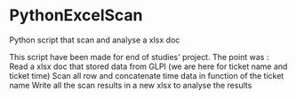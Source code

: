 # PythonExcelScan

Python script that scan and analyse a xlsx doc


This script have been made for end of studies' project.
  The point was :
    Read a xlsx doc that stored data from GLPI (we are here for ticket name and ticket time)
    Scan all row and concatenate time data in function of the ticket name
    Write all the scan results in a new xlsx to analyse the results
